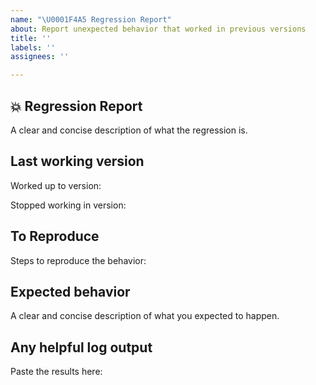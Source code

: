 ```yaml
---
name: "\U0001F4A5 Regression Report"
about: Report unexpected behavior that worked in previous versions
title: ''
labels: ''
assignees: ''

---
```


## 💥 Regression Report

A clear and concise description of what the regression is.

## Last working version

Worked up to version:

Stopped working in version:

## To Reproduce

Steps to reproduce the behavior:

## Expected behavior

A clear and concise description of what you expected to happen.

## Any helpful log output

Paste the results here:

```bash

```
